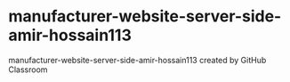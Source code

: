 # manufacturer-website-server-side-amir-hossain113
manufacturer-website-server-side-amir-hossain113 created by GitHub Classroom
